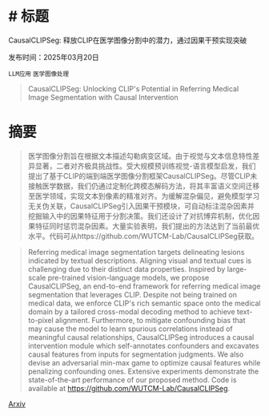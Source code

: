 # # 标题
CausalCLIPSeg: 释放CLIP在医学图像分割中的潜力，通过因果干预实现突破

发布时间：2025年03月20日

`LLM应用` `医学图像处理`

> CausalCLIPSeg: Unlocking CLIP's Potential in Referring Medical Image Segmentation with Causal Intervention

# 摘要

> 医学图像分割旨在根据文本描述勾勒病变区域。由于视觉与文本信息特性差异显著，二者对齐极具挑战性。受大规模预训练视觉-语言模型启发，我们提出了基于CLIP的端到端医学图像分割框架CausalCLIPSeg。尽管CLIP未接触医学数据，我们仍通过定制化跨模态解码方法，将其丰富语义空间迁移至医学领域，实现文本到像素的精准对齐。为缓解混杂偏见，避免模型学习无关伪关联，CausalCLIPSeg引入因果干预模块，可自动标注混杂因素并挖掘输入中的因果特征用于分割决策。我们还设计了对抗博弈机制，优化因果特征同时惩罚混杂因素。大量实验表明，我们提出的方法达到了当前最优水平。代码可从https://github.com/WUTCM-Lab/CausalCLIPSeg获取。

> Referring medical image segmentation targets delineating lesions indicated by textual descriptions. Aligning visual and textual cues is challenging due to their distinct data properties. Inspired by large-scale pre-trained vision-language models, we propose CausalCLIPSeg, an end-to-end framework for referring medical image segmentation that leverages CLIP. Despite not being trained on medical data, we enforce CLIP's rich semantic space onto the medical domain by a tailored cross-modal decoding method to achieve text-to-pixel alignment. Furthermore, to mitigate confounding bias that may cause the model to learn spurious correlations instead of meaningful causal relationships, CausalCLIPSeg introduces a causal intervention module which self-annotates confounders and excavates causal features from inputs for segmentation judgments. We also devise an adversarial min-max game to optimize causal features while penalizing confounding ones. Extensive experiments demonstrate the state-of-the-art performance of our proposed method. Code is available at https://github.com/WUTCM-Lab/CausalCLIPSeg.

[Arxiv](https://arxiv.org/abs/2503.15949)
